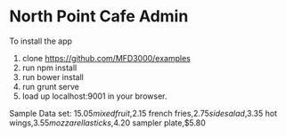 
# North Point Cafe Admin
To install the app


1.  clone https://github.com/MFD3000/examples
2. run npm install
3. run bower install
4. run grunt serve
5. load up localhost:9001  in your browser. 


Sample Data set:
$15.05
mixed fruit,$2.15
french fries,$2.75
side salad,$3.35
hot wings,$3.55
mozzarella sticks,$4.20
sampler plate,$5.80

